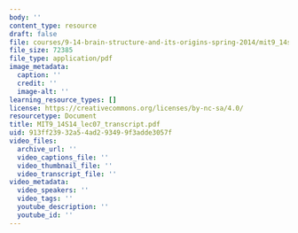 ```yaml
---
body: ''
content_type: resource
draft: false
file: courses/9-14-brain-structure-and-its-origins-spring-2014/mit9_14s14_lec07_transcript.pdf
file_size: 72385
file_type: application/pdf
image_metadata:
  caption: ''
  credit: ''
  image-alt: ''
learning_resource_types: []
license: https://creativecommons.org/licenses/by-nc-sa/4.0/
resourcetype: Document
title: MIT9_14S14_lec07_transcript.pdf
uid: 913ff239-32a5-4ad2-9349-9f3adde3057f
video_files:
  archive_url: ''
  video_captions_file: ''
  video_thumbnail_file: ''
  video_transcript_file: ''
video_metadata:
  video_speakers: ''
  video_tags: ''
  youtube_description: ''
  youtube_id: ''
---
```

